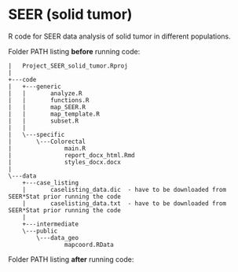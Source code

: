 # SEER (solid tumor)
R code for SEER data analysis of solid tumor in different populations.

Folder PATH listing __before__ running code:
```
|   Project_SEER_solid_tumor.Rproj
|   
+---code
|   +---generic
|   |       analyze.R
|   |       functions.R
|   |       map_SEER.R
|   |       map_template.R
|   |       subset.R
|   |       
|   \---specific
|       \---Colorectal
|               main.R
|               report_docx_html.Rmd
|               styles_docx.docx
|               
\---data
    +---case_listing
    |       caselisting_data.dic  - have to be downloaded from SEER*Stat prior running the code
    |       caselisting_data.txt  - have to be downloaded from SEER*Stat prior running the code
    |       
    +---intermediate
    \---public
        \---data_geo
                mapcoord.RData
```

Folder PATH listing __after__ running code:

